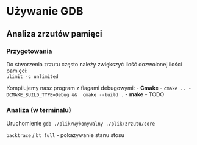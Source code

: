 # Używanie GDB


## Analiza zrzutów pamięci

### Przygotowania
Do stworzenia zrzutu często należy zwiększyć ilość dozwolonej ilości pamięci:  
 `ulimit -c unlimited`


Kompilujemy nasz program z flagami debugowymi:
    - **Cmake** - `cmake .. -DCMAKE_BUILD_TYPE=Debug &&  cmake --build .`
    - **make** - TODO


### Analiza (w terminalu)
Uruchomienie `gdb ./plik/wykonywalny ./plik/zrzutu/core`

`backtrace` / `bt full` - pokazywanie stanu stosu